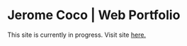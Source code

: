 # Jerome Coco | Web Portfolio

This site is currently in progress. Visit site [here.](https://github.com/JeromeCoco/portfolio)